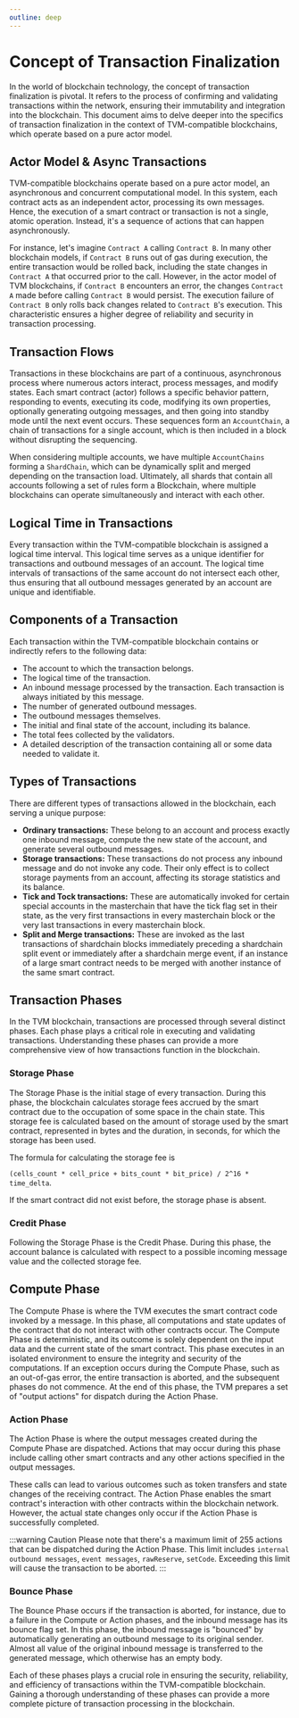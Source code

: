 ```yaml
---
outline: deep
---
```


# Concept of Transaction Finalization

In the world of blockchain technology, the concept of transaction finalization is pivotal. It refers to the process of confirming and validating transactions within the network, ensuring their immutability and integration into the blockchain. This document aims to delve deeper into the specifics of transaction finalization in the context of TVM-compatible blockchains, which operate based on a pure actor model.

## Actor Model & Async Transactions

TVM-compatible blockchains operate based on a pure actor model, an asynchronous and concurrent computational model. In this system, each contract acts as an independent actor, processing its own messages. Hence, the execution of a smart contract or transaction is not a single, atomic operation. Instead, it's a sequence of actions that can happen asynchronously.

<BDKImgContainer src="./../transaction-finalization.png" padding="20px 0 20px 0"/>

For instance, let's imagine `Contract A` calling `Contract B`. In many other blockchain models, if `Contract B` runs out of gas during execution, the entire transaction would be rolled back, including the state changes in `Contract A` that occurred prior to the call. However, in the actor model of TVM blockchains, if `Contract B` encounters an error, the changes `Contract A` made before calling `Contract B` would persist. The execution failure of `Contract B` only rolls back changes related to `Contract B`'s execution. This characteristic ensures a higher degree of reliability and security in transaction processing.

## Transaction Flows

Transactions in these blockchains are part of a continuous, asynchronous process where numerous actors interact, process messages, and modify states. Each smart contract (actor) follows a specific behavior pattern, responding to events, executing its code, modifying its own properties, optionally generating outgoing messages, and then going into standby mode until the next event occurs. These sequences form an `AccountChain`, a chain of transactions for a single account, which is then included in a block without disrupting the sequencing.

When considering multiple accounts, we have multiple `AccountChains` forming a `ShardChain`, which can be dynamically split and merged depending on the transaction load. Ultimately, all shards that contain all accounts following a set of rules form a Blockchain, where multiple blockchains can operate simultaneously and interact with each other.

## Logical Time in Transactions

Every transaction within the TVM-compatible blockchain is assigned a logical time interval. This logical time serves as a unique identifier for transactions and outbound messages of an account. The logical time intervals of transactions of the same account do not intersect each other, thus ensuring that all outbound messages generated by an account are unique and identifiable.

## Components of a Transaction

Each transaction within the TVM-compatible blockchain contains or indirectly refers to the following data:

- The account to which the transaction belongs.
- The logical time of the transaction.
- An inbound message processed by the transaction. Each transaction is always initiated by this message.
- The number of generated outbound messages.
- The outbound messages themselves.
- The initial and final state of the account, including its balance.
- The total fees collected by the validators.
- A detailed description of the transaction containing all or some data needed to validate it.

## Types of Transactions

There are different types of transactions allowed in the blockchain, each serving a unique purpose:

- **Ordinary transactions:** These belong to an account and process exactly one inbound message, compute the new state of the account, and generate several outbound messages.
- **Storage transactions:** These transactions do not process any inbound message and do not invoke any code. Their only effect is to collect storage payments from an account, affecting its storage statistics and its balance.
- **Tick and Tock transactions:** These are automatically invoked for certain special accounts in the masterchain that have the tick flag set in their state, as the very first transactions in every masterchain block or the very last transactions in every masterchain block.
- **Split and Merge transactions:** These are invoked as the last transactions of shardchain blocks immediately preceding a shardchain split event or immediately after a shardchain merge event, if an instance of a large smart contract needs to be merged with another instance of the same smart contract.

## Transaction Phases

In the TVM blockchain, transactions are processed through several distinct phases. Each phase plays a critical role in executing and validating transactions. Understanding these phases can provide a more comprehensive view of how transactions function in the blockchain.

### Storage Phase

The Storage Phase is the initial stage of every transaction. During this phase, the blockchain calculates storage fees accrued by the smart contract due to the occupation of some space in the chain state. This storage fee is calculated based on the amount of storage used by the smart contract, represented in bytes and the duration, in seconds, for which the storage has been used.

The formula for calculating the storage fee is

`(cells_count * cell_price + bits_count * bit_price) / 2^16 * time_delta`.

If the smart contract did not exist before, the storage phase is absent.

### Credit Phase

Following the Storage Phase is the Credit Phase. During this phase, the account balance is calculated with respect to a possible incoming message value and the collected storage fee.

## Compute Phase

The Compute Phase is where the TVM executes the smart contract code invoked by a message. In this phase, all computations and state updates of the contract that do not interact with other contracts occur. The Compute Phase is deterministic, and its outcome is solely dependent on the input data and the current state of the smart contract. This phase executes in an isolated environment to ensure the integrity and security of the computations. If an exception occurs during the Compute Phase, such as an out-of-gas error, the entire transaction is aborted, and the subsequent phases do not commence. At the end of this phase, the TVM prepares a set of "output actions" for dispatch during the Action Phase.

### Action Phase

The Action Phase is where the output messages created during the Compute Phase are dispatched. Actions that may occur during this phase include calling other smart contracts and any other actions specified in the output messages.

These calls can lead to various outcomes such as token transfers and state changes of the receiving contract. The Action Phase enables the smart contract's interaction with other contracts within the blockchain network. However, the actual state changes only occur if the Action Phase is successfully completed.

<BDKImgContainer src="./../compute-and-action-phases.png" padding="20px 0 20px 0"/>

:::warning Caution
Please note that there's a maximum limit of 255 actions that can be dispatched during the Action Phase. This limit includes `internal outbound messages`, `event messages`, `rawReserve`, `setCode`. Exceeding this limit will cause the transaction to be aborted.
:::

### Bounce Phase

The Bounce Phase occurs if the transaction is aborted, for instance, due to a failure in the Compute or Action phases, and the inbound message has its bounce flag set. In this phase, the inbound message is "bounced" by automatically generating an outbound message to its original sender. Almost all value of the original inbound message is transferred to the generated message, which otherwise has an empty body.

Each of these phases plays a crucial role in ensuring the security, reliability, and efficiency of transactions within the TVM-compatible blockchain. Gaining a thorough understanding of these phases can provide a more complete picture of transaction processing in the blockchain.
